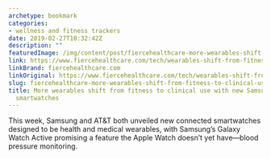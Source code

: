 ```yaml
---
archetype: bookmark
categories:
- wellness and fitness trackers
date: 2019-02-27T10:32:42Z
description: ""
featuredImage: /img/content/post/fiercehealthcare-more-wearables-shift-from-fitness-to-clinical-use-with-new-samsung-and-atandt-smartwatches.jpg
link: https://www.fiercehealthcare.com/tech/wearables-shift-from-fitness-to-clinical-use-samsung-smart-watch-can-monitor-blood-pressure
linkBrand: fiercehealthcare.com
linkOriginal: https://www.fiercehealthcare.com/tech/wearables-shift-from-fitness-to-clinical-use-samsung-smart-watch-can-monitor-blood-pressure
slug: fiercehealthcare-more-wearables-shift-from-fitness-to-clinical-use-with-new-samsung-and-atandt-smartwatches
title: More wearables shift from fitness to clinical use with new Samsung and AT&T
  smartwatches
---
```

This week, Samsung and AT&T both unveiled new connected smartwatches designed to be health and medical wearables, with Samsung’s Galaxy Watch Active promising a feature the Apple Watch doesn’t yet have—blood pressure monitoring.